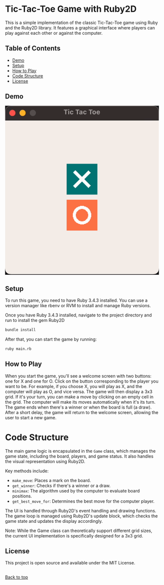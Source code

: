 <a name="top"></a>
# Tic-Tac-Toe Game with Ruby2D
This is a simple implementation of the classic Tic-Tac-Toe game using Ruby and the Ruby2D library. It features a graphical interface where players can play against each other or against the computer.

## Table of Contents
- [Demo](#demo)
- [Setup](#setup)
- [How to Play](#how-to-play)
- [Code Structure](#code-structure)
- [License](#license)

## Demo
![Gamplay Demo](gameplay.gif)

## Setup
To run this game, you need to have Ruby 3.4.3 installed. You can use a version manager like rbenv or RVM to install and manage Ruby versions.

Once you have Ruby 3.4.3 installed, navigate to the project directory and run to install the gem Ruby2D

```zsh
bundle install
```

After that, you can start the game by running:

```zsh
ruby main.rb
```

## How to Play
When you start the game, you'll see a welcome screen with two buttons: one for X and one for O.
Click on the button corresponding to the player you want to be. For example, if you choose X, you will play as X, and the computer will play as O, and vice versa.
The game will then display a 3x3 grid. If it's your turn, you can make a move by clicking on an empty cell in the grid.
The computer will make its moves automatically when it's its turn.
The game ends when there's a winner or when the board is full (a draw). After a short delay, the game will return to the welcome screen, allowing the user to start a new game.

# Code Structure
The main game logic is encapsulated in the `Game` class, which manages the game state, including the board, players, and game status. It also handles the visual representation using Ruby2D.

Key methods include:

- `make_move`: Places a mark on the board.
- `get_winner`: Checks if there's a winner or a draw.
- `minimax`: The algorithm used by the computer to evaluate board positions.
- `get_best_move_for`: Determines the best move for the computer player.

The UI is handled through Ruby2D's event handling and drawing functions. The game loop is managed using Ruby2D's update block, which checks the game state and updates the display accordingly.

Note: While the Game class can theoretically support different grid sizes, the current UI implementation is specifically designed for a 3x3 grid.

## License
This project is open source and available under the MIT License.

##
[Back to top](#top)